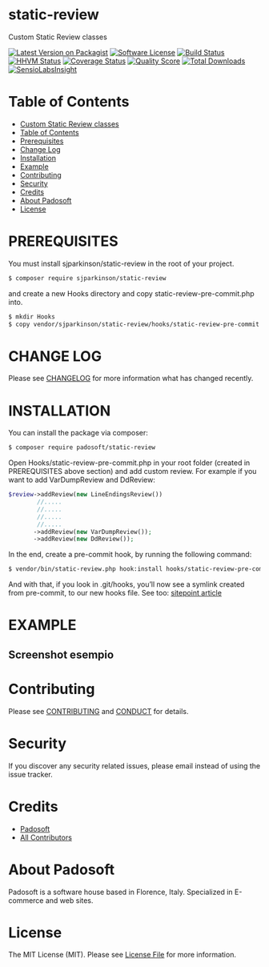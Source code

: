 # static-review
Custom Static Review classes


[![Latest Version on Packagist][ico-version]][link-packagist]
[![Software License][ico-license]](LICENSE.md)
[![Build Status][ico-travis]][link-travis]
[![HHVM Status][ico-hhvm-status]][link-hhvm-status]
[![Coverage Status][ico-scrutinizer]][link-scrutinizer]
[![Quality Score][ico-code-quality]][link-code-quality]
[![Total Downloads][ico-downloads]][link-downloads]
[![SensioLabsInsight][ico-sensiolab]][link-sensiolab]



Table of Contents
=================

  * [Custom Static Review classes](#progetto-static-review)
  * [Table of Contents](#table-of-contents)
  * [Prerequisites](#prerequisites)
  * [Change Log](#change-log)
  * [Installation](#installation)
  * [Example](#example)
  * [Contributing](#contributing)
  * [Security](#security)
  * [Credits](#credits)
  * [About Padosoft](#about-padosoft)
  * [License](#license)
  
# PREREQUISITES

You must install sjparkinson/static-review in the root of your project. 

``` bash
$ composer require sjparkinson/static-review
```

and create a new Hooks directory and copy static-review-pre-commit.php into.

``` bash
$ mkdir Hooks
$ copy vendor/sjparkinson/static-review/hooks/static-review-pre-commit.php Hooks/static-review-pre-commit.php
```

# CHANGE LOG

Please see [CHANGELOG](CHANGELOG.md) for more information what has changed recently.

# INSTALLATION

You can install the package via composer:

``` bash
$ composer require padosoft/static-review
```

Open Hooks/static-review-pre-commit.php in your root folder (created in PREREQUISITES above section) and add custom review.
For example if you want to add VarDumpReview and DdReview:

``` php
$review->addReview(new LineEndingsReview())
        //.....
        //.....
        //.....
        //.....
       ->addReview(new VarDumpReview());
       ->addReview(new DdReview());
```

In the end, create a pre-commit hook, by running the following command:

``` bash
$ vendor/bin/static-review.php hook:install hooks/static-review-pre-commit.php .git/hooks/pre-commit
```

And with that, if you look in .git/hooks, you’ll now see a symlink created from pre-commit, to our new hooks file.
See too: [sitepoint article](http://www.sitepoint.com/writing-php-git-hooks-with-static-review/)

# EXAMPLE

## Screenshot esempio


# Contributing

Please see [CONTRIBUTING](CONTRIBUTING.md) and [CONDUCT](CONDUCT.md) for details.

# Security

If you discover any security related issues, please email  instead of using the issue tracker.

# Credits

- [Padosoft](https://github.com/padosoft)
- [All Contributors](../../contributors)

# About Padosoft
Padosoft is a software house based in Florence, Italy. Specialized in E-commerce and web sites.

# License

The MIT License (MIT). Please see [License File](LICENSE.md) for more information.

[ico-version]: https://img.shields.io/packagist/v/padosoft/static-review.svg?style=flat-square
[ico-license]: https://img.shields.io/badge/license-MIT-brightgreen.svg?style=flat-square
[ico-travis]: https://img.shields.io/travis/padosoft/static-review/master.svg?style=flat-square
[ico-scrutinizer]: https://img.shields.io/scrutinizer/coverage/g/padosoft/static-review.svg?style=flat-square
[ico-code-quality]: https://img.shields.io/scrutinizer/g/padosoft/static-review.svg?style=flat-square
[ico-downloads]: https://img.shields.io/packagist/dt/padosoft/static-review.svg?style=flat-square
[ico-sensiolab]: https://insight.sensiolabs.com/projects/@@@sensiolabs/small.png
[ico-hhvm-status]: http://hhvm.h4cc.de/badge/padosoft/static-review.svg?style=flat

[link-packagist]: https://packagist.org/packages/padosoft/static-review
[link-travis]: https://travis-ci.org/padosoft/static-review
[link-scrutinizer]: https://scrutinizer-ci.com/g/padosoft/static-review/code-structure
[link-code-quality]: https://scrutinizer-ci.com/g/padosoft/static-review
[link-downloads]: https://packagist.org/packages/padosoft/static-review
[link-sensiolab]: https://insight.sensiolabs.com/projects/@@@sensiolabs
[link-hhvm-status]: http://hhvm.h4cc.de/package/padosoft/static-review


